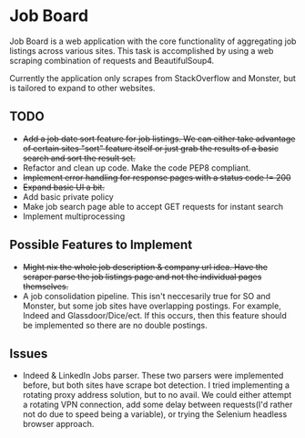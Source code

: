 # Job Board

Job Board is a web application with the core functionality of aggregating job listings across various sites.  This task is accomplished by using a web scraping combination of requests and BeautifulSoup4.

Currently the application only scrapes from StackOverflow and Monster, but is tailored to expand to other websites.

## TODO

* ~~Add a job date sort feature for job listings.  We can either take advantage of certain sites "sort" feature itself or just grab the results of a basic search and sort the result set.~~
* Refactor and clean up code.  Make the code PEP8 compliant.
* ~~Implement error handling for response pages with a status code != 200~~
* ~~Expand basic UI a bit.~~
* Add basic private policy
* Make job search page able to accept GET requests for instant search
* Implement multiprocessing

## Possible Features to Implement

* ~~Might nix the whole job description & company url idea.  Have the scraper parse the job listings page and not the individual pages themselves.~~
* A job consolidation pipeline.  This isn't neccesarily true for SO and Monster, but some job sites have overlapping postings.  For example, Indeed and Glassdoor/Dice/ect.  If this occurs, then this feature should be implemented so there are no double postings.

## Issues

* Indeed & LinkedIn Jobs parser.  These two parsers were implemented before, but both sites have scrape bot detection.  I tried implementing a rotating proxy address solution, but to no avail.  We could either attempt a rotating VPN connection, add some delay between requests(I'd rather not do due to speed being a variable), or trying the Selenium headless browser approach.